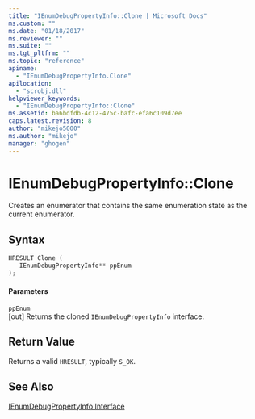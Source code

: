 ```yaml
---
title: "IEnumDebugPropertyInfo::Clone | Microsoft Docs"
ms.custom: ""
ms.date: "01/18/2017"
ms.reviewer: ""
ms.suite: ""
ms.tgt_pltfrm: ""
ms.topic: "reference"
apiname: 
  - "IEnumDebugPropertyInfo.Clone"
apilocation: 
  - "scrobj.dll"
helpviewer_keywords: 
  - "IEnumDebugPropertyInfo::Clone"
ms.assetid: ba6bdfdb-4c12-475c-bafc-efa6c109d7ee
caps.latest.revision: 8
author: "mikejo5000"
ms.author: "mikejo"
manager: "ghogen"
---
```

# IEnumDebugPropertyInfo::Clone
Creates an enumerator that contains the same enumeration state as the current enumerator.  
  
## Syntax  
  
```cpp
HRESULT Clone (  
   IEnumDebugPropertyInfo** ppEnum  
);  
```  
  
#### Parameters  
 `ppEnum`  
 [out] Returns the cloned `IEnumDebugPropertyInfo` interface.  
  
## Return Value  
 Returns a valid `HRESULT`, typically `S_OK`.  
  
## See Also  
 [IEnumDebugPropertyInfo Interface](../../winscript/reference/ienumdebugpropertyinfo-interface.md)